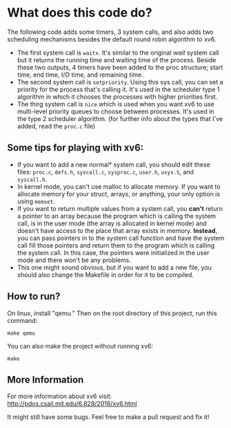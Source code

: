 # What does this code do?
The following code adds some timers, 3 system calls, and also adds two scheduling mechanisms besides the default round robin algorithm to xv6.

- The first system call is `waitx`. It's similar to the original *wait* system call but it returns the running time and waiting time of the process. Beside these two outputs, 4 timers have been added to the proc structure; start time, end time, I/O time, and remaining time.
- The second system call is `setpriority`. Using this sys call, you can set a priority for the process that's calling it. It's used in the scheduler type 1 algorithm in which it chooses the processes with higher priorities first.
- The thirg system call is `nice` which is used when you want xv6 to use multi-level priority queues to choose between processes. It's used in the type 2 scheduler algorithm. (for further info about the types that I've added, read the `proc.c` file)

## Some tips for playing with xv6:
- If you want to add a new normal* system call, you should edit these files: `proc.c`, `defs.h`, `syscall.c`, `sysproc.c`, `user.h`, `usys.S`, and `syscall.h`. 
- In kernel mode, you can't use malloc to allocate memory. If you want to allocate memory for your struct, arrays, or anything, your only option is using `memset`.
- If you want to return multiple values from a system call, you **can't** return a pointer to an array because the program which is calling the system call, is in the user mode (the array is allocated in kernel mode) and doesn't have access to the place that array exists in memory. **Instead**, you can pass pointers in to the system call function and have the system call fill those pointers and return them to the program which is calling the system call. In this case, the pointers were initialized in the user mode and there won't be any problems.
- This one might sound obvious, but if you want to add a new file, you should also change the Makefile in order for it to be compiled.

## How to run?
On linux, install "qemu." Then on the root directory of this project, run this command:
```
make qemu
```
You can also make the project without running xv6:
```
make
```

## More Information
For more information about xv6 visit: http://pdos.csail.mit.edu/6.828/2016/xv6.html

It might still have some bugs. Feel free to make a pull request and fix it!
